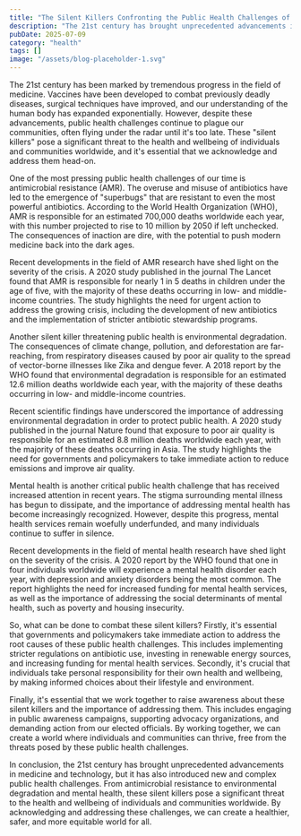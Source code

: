```yaml
---
title: "The Silent Killers Confronting the Public Health Challenges of the 21st Century"
description: "The 21st century has brought unprecedented advancements in medicine and technology, but it has also introduced new and complex public health challenges. From antimicrobial resistance to environment..."
pubDate: 2025-07-09
category: "health"
tags: []
image: "/assets/blog-placeholder-1.svg"
---
```


The 21st century has been marked by tremendous progress in the field of medicine. Vaccines have been developed to combat previously deadly diseases, surgical techniques have improved, and our understanding of the human body has expanded exponentially. However, despite these advancements, public health challenges continue to plague our communities, often flying under the radar until it's too late. These "silent killers" pose a significant threat to the health and wellbeing of individuals and communities worldwide, and it's essential that we acknowledge and address them head-on.

One of the most pressing public health challenges of our time is antimicrobial resistance (AMR). The overuse and misuse of antibiotics have led to the emergence of "superbugs" that are resistant to even the most powerful antibiotics. According to the World Health Organization (WHO), AMR is responsible for an estimated 700,000 deaths worldwide each year, with this number projected to rise to 10 million by 2050 if left unchecked. The consequences of inaction are dire, with the potential to push modern medicine back into the dark ages.

Recent developments in the field of AMR research have shed light on the severity of the crisis. A 2020 study published in the journal The Lancet found that AMR is responsible for nearly 1 in 5 deaths in children under the age of five, with the majority of these deaths occurring in low- and middle-income countries. The study highlights the need for urgent action to address the growing crisis, including the development of new antibiotics and the implementation of stricter antibiotic stewardship programs.

Another silent killer threatening public health is environmental degradation. The consequences of climate change, pollution, and deforestation are far-reaching, from respiratory diseases caused by poor air quality to the spread of vector-borne illnesses like Zika and dengue fever. A 2018 report by the WHO found that environmental degradation is responsible for an estimated 12.6 million deaths worldwide each year, with the majority of these deaths occurring in low- and middle-income countries.

Recent scientific findings have underscored the importance of addressing environmental degradation in order to protect public health. A 2020 study published in the journal Nature found that exposure to poor air quality is responsible for an estimated 8.8 million deaths worldwide each year, with the majority of these deaths occurring in Asia. The study highlights the need for governments and policymakers to take immediate action to reduce emissions and improve air quality.

Mental health is another critical public health challenge that has received increased attention in recent years. The stigma surrounding mental illness has begun to dissipate, and the importance of addressing mental health has become increasingly recognized. However, despite this progress, mental health services remain woefully underfunded, and many individuals continue to suffer in silence.

Recent developments in the field of mental health research have shed light on the severity of the crisis. A 2020 report by the WHO found that one in four individuals worldwide will experience a mental health disorder each year, with depression and anxiety disorders being the most common. The report highlights the need for increased funding for mental health services, as well as the importance of addressing the social determinants of mental health, such as poverty and housing insecurity.

So, what can be done to combat these silent killers? Firstly, it's essential that governments and policymakers take immediate action to address the root causes of these public health challenges. This includes implementing stricter regulations on antibiotic use, investing in renewable energy sources, and increasing funding for mental health services. Secondly, it's crucial that individuals take personal responsibility for their own health and wellbeing, by making informed choices about their lifestyle and environment.

Finally, it's essential that we work together to raise awareness about these silent killers and the importance of addressing them. This includes engaging in public awareness campaigns, supporting advocacy organizations, and demanding action from our elected officials. By working together, we can create a world where individuals and communities can thrive, free from the threats posed by these public health challenges.

In conclusion, the 21st century has brought unprecedented advancements in medicine and technology, but it has also introduced new and complex public health challenges. From antimicrobial resistance to environmental degradation and mental health, these silent killers pose a significant threat to the health and wellbeing of individuals and communities worldwide. By acknowledging and addressing these challenges, we can create a healthier, safer, and more equitable world for all.